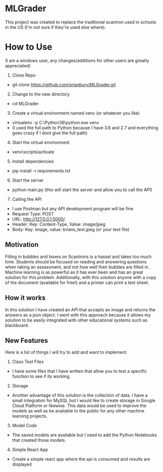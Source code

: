 # MLGrader

This project was created to replace the traditional scantron used in schools in the US (I'm not sure if they're used else where).

# How to Use
(I am a windows user, any changes/additions for other users are greatly appreciated)
1. Clone Repo
  - git clone https://github.com/srianbury/MLGrader.git
2. Change to the new directory
  - cd MLGrader
3. Create a virtual environment named venv (or whatever you like)
  - virtualenv -p C:\Python36\python.exe venv 
  - (I used the full path to Python because I have 3.6 and 2.7 and everything goes crazy if I dont give the full path)
4. Start the virtual environment
  - venv\scripts\activate
5. Install dependencies
  - pip install -r requirements.txt
6. Start the server
  - python main.py (this will start the server and allow you to call the API)
7. Calling the API
  - I use Postman but any API development program will be fine
  - Request Type: POST
  - URL: http://127.0.0.1:5000/
  - Header: Key: Content-Type, Value: image/jpeg
  - Body: Key: image, value: brians_test.jpeg (or your test file)

## Motivation
Filling in bubbles and boxes on Scantrons is a hassel and takes too much time.  Students should be focused on reading and answering questions when taking an assessment, and not how well their bubbles are filled in.  Machine learning is as powerful as it has ever been and has an great solution for this problem.  Additionally, with this solution anyone with a copy of the document (available for free!) and a printer can print a test sheet.

## How it works
In this solution I have created an API that accepts an image and returns the answers as a json object.  I went with this approach because it allows my solution to be easily integrated with other educational systems such as blackboard.


## New Features
Here is a list of things I will try to add and want to implement.
1. Class Test Files
  - I have some files that I have written that allow you to test a specific function to see if its working.

2. Storage
  - Another advantage of this solution is the collection of data.  I have a small integration for MySQL but I would like to create storage in Google Cloud Platform or likewise.  This data would be used to improve the models as well as be available to the public for any other machine learning projects.
  
3. Model Code
  - The saved models are available but I need to add the Python Notebooks that created those models.
  
4. Simple React App
  - Create a simple react app where the api is consumed and results are displayed
